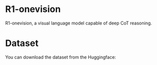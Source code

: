 # R1-onevision
R1-onevision, a visual language model capable of deep CoT reasoning.
# Dataset
You can download the dataset from the Huggingface:
